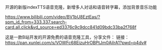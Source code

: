 
开源的新版indexTTS语音克隆，新增多人对话和语音转字幕，添加背景音乐功能

https://www.bilibili.com/video/BV1bU8EztEas/?spm_id_from=333.337.search-card.all.click&vd_source=ed3376c9c9dcc841d09bdc33ba2f768f

这是一款B站开发的开源免费的语音克隆工具，分享文件：
链接：https://pan.xunlei.com/s/VOWFc68EizuHrOBPtJm0AilrA1?pwd=p4dv#

